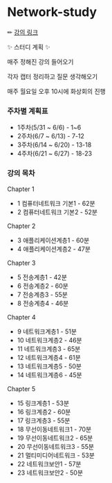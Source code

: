 # Network-study

✏ [강의 링크](http://www.kocw.net/home/cview.do?mty=p&kemId=1169634)

✨ 스터디 계획 ✨

  매주 정해진 강의 들어오기

  각자 캡터 정리하고 질문 생각해오기

  매주 월요일 오후 10시에 화상회의 진행



### 주차별 계획표

- 1주차(5/31 ~ 6/6) - 1~6
- 2주차(6/7 ~ 6/13) - 7-12
- 3주차(6/14 ~ 6/20) - 13-18
- 4주차(6/21 ~ 6/27) - 18-23



### 강의 목차

Chapter 1

- 1 컴퓨터네트워크 기본1 - 62분
- 2 컴퓨터네트워크 기본2 - 52분

Chapter 2

- 3 애플리케이션계층1 - 60분
- 4 애플리케이션계층2 - 47분

Chapter 3

- 5 전송계층1 - 42분
- 6 전송계층2 - 60분
- 7 전송계층3 - 55분
- 8 전송계층4 - 46분

Chapter 4

- 9 네트워크계층1 - 51분
- 10 네트워크계층2 - 46분
- 11 네트워크계층3 - 65분
- 12 네트워크계층4 - 61분
- 13 네트워크계층5 - 50분
- 14 네트워크계층6 - 45분

Chapter 5

- 15 링크계층1 - 53분
- 16 링크계층2 - 60분
- 17 링크계층3 - 55분
- 18 무선이동네트워크1 - 70분
- 19 무선이동네트워크2 - 65분
- 20 무선이동네트워크3 - 55분
- 21 멀티미디어네트워크 - 53분
- 22 네트워크보안1 - 57분
- 23 네트워크보안2 - 50분
